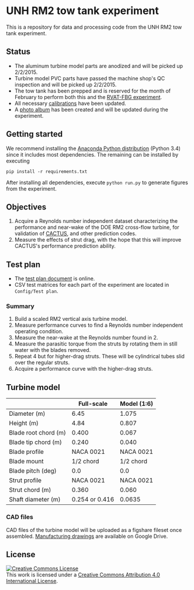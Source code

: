 UNH RM2 tow tank experiment
===========================

This is a repository for data and processing code from the UNH RM2 tow tank 
experiment.

## Status
  * The aluminum turbine model parts are anodized and will be picked up
    2/2/2015.
  * Turbine model PVC parts have passed the machine
    shop's QC inspection and will be picked up 2/2/2015. 
  * The tow tank has been prepped and is reserved for the month of February to
    perform both this and the 
    [RVAT-FBG experiment](https://github.com/UNH-CORE/RVAT-FBG). 
  * All necessary [calibrations](https://github.com/UNH-CORE/turbine-test-bed)
    have been updated.
  * A [photo album](https://plus.google.com/photos/111208198532108641429/albums/6107577342767479137?authkey=CMiwzO2nmqziNQ)
    has been created and will be updated during the experiment.

## Getting started
We recommend installing the 
[Anaconda Python distribution](https://store.continuum.io/cshop/anaconda/)
(Python 3.4) since it includes most dependencies. The remaining 
can be installed by executing

    pip install -r requirements.txt

After installing all dependencies, execute `python run.py` to generate
figures from the experiment. 

## Objectives
  1. Acquire a Reynolds number independent dataset characterizing the 
  performance and near-wake of the DOE RM2 cross-flow turbine, for validation of
  [CACTUS](http://energy.sandia.gov/?page_id=16734), and other prediction codes. 
  2. Measure the effects of strut drag, with the hope that this will improve
  CACTUS's performance prediction ability. 
  
## Test plan
* The [test plan document](https://drive.google.com/file/d/0BwMVIAlxIxfZZFR4cTVoRXdRNEU/view?usp=sharing) is online.
* CSV test matrices for each part of the experiment are located in `Config/Test plan`.

### Summary
  1. Build a scaled RM2 vertical axis turbine model.
  2. Measure performance curves to find a Reynolds number independent operating
  condition. 
  3. Measure the near-wake at the Reynolds number found in 2. 
  4. Measure the parasitic torque from the struts by rotating them in still water
  with the blades removed.
  5. Repeat 4 but for higher-drag struts. These will be cylindrical tubes
  slid over the regular struts.
  6. Acquire a performance curve with the higher-drag struts.
  
## Turbine model

|                | Full-scale | Model (1:6) |
| -------------  | ---------- | ----------- |
| Diameter (m)   | 6.45       |     1.075   |
| Height (m)     | 4.84       |     0.807   |
| Blade root chord (m) |  0.400  |     0.067   |
| Blade tip chord (m)  |  0.240  |     0.040   |
| Blade profile  | NACA 0021 |   NACA 0021 |
| Blade mount    | 1/2 chord |  1/2 chord  |
| Blade pitch (deg) | 0.0   |      0.0    |
| Strut profile | NACA 0021 |   NACA 0021 |
| Strut chord (m) |  0.360  |    0.060    |
| Shaft diameter (m) | 0.254 or 0.416 |   0.0635  |

### CAD files
CAD files of the turbine model will be uploaded as a figshare fileset once assembled.
[Manufacturing drawings](https://drive.google.com/folderview?id=0BwMVIAlxIxfZSmVXWlFYX2dRVjg&usp=sharing)
are available on Google Drive.

## License
<a rel="license" href="http://creativecommons.org/licenses/by/4.0/">
<img alt="Creative Commons License" style="border-width:0" src="http://i.creativecommons.org/l/by/4.0/88x31.png" />
</a><br />This work is licensed under a <a rel="license" href="http://creativecommons.org/licenses/by/4.0/">
Creative Commons Attribution 4.0 International License</a>.
